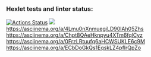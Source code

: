 ### Hexlet tests and linter status:
[![Actions Status](https://github.com/SergeyChapurin/python-project-49/actions/workflows/hexlet-check.yml/badge.svg)](https://github.com/SergeyChapurin/python-project-49/actions)
<a href="https://codeclimate.com/github/SergeyChapurin/python-project-49/maintainability"><img src="https://api.codeclimate.com/v1/badges/4b41b0326b57dcc460c3/maintainability" /></a>
https://asciinema.org/a/4Lmu0nXnmuegiLD90lAh05Zhs
https://asciinema.org/a/Chpt8QAeHknpyu4XTm6fqlCyz
https://asciinema.org/a/0FrzLRtuufq6aHCWSUKLE6c9M
https://asciinema.org/a/ECbDoGkQs1EqskLZ4pflrQpZo